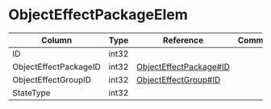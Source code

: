 # ObjectEffectPackageElem

| Column | Type | Reference | Comment |
|--------|------|-----------|---------|
|ID|int32|||
|ObjectEffectPackageID|int32|[ObjectEffectPackage#ID](ObjectEffectPackage.md)||
|ObjectEffectGroupID|int32|[ObjectEffectGroup#ID](ObjectEffectGroup.md)||
|StateType|int32|||

